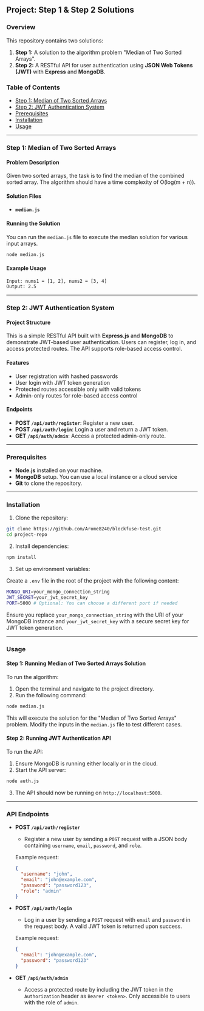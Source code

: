 ## Project: Step 1 & Step 2 Solutions

### Overview

This repository contains two solutions:

1. **Step 1:** A solution to the algorithm problem "Median of Two Sorted Arrays".
2. **Step 2:** A RESTful API for user authentication using **JSON Web Tokens (JWT)** with **Express** and **MongoDB**.

### Table of Contents

- [Step 1: Median of Two Sorted Arrays](#step-1-median-of-two-sorted-arrays)
- [Step 2: JWT Authentication System](#step-2-jwt-authentication-system)
- [Prerequisites](#prerequisites)
- [Installation](#installation)
- [Usage](#usage)

---

### Step 1: Median of Two Sorted Arrays

#### Problem Description

Given two sorted arrays, the task is to find the median of the combined sorted array. The algorithm should have a time complexity of O(log(m + n)).

#### Solution Files

- **`median.js`**

#### Running the Solution

You can run the `median.js` file to execute the median solution for various input arrays.

```bash
node median.js
```

#### Example Usage

```bash
Input: nums1 = [1, 2], nums2 = [3, 4]
Output: 2.5
```

---

### Step 2: JWT Authentication System

#### Project Structure

This is a simple RESTful API built with **Express.js** and **MongoDB** to demonstrate JWT-based user authentication. Users can register, log in, and access protected routes. The API supports role-based access control.

#### Features

- User registration with hashed passwords
- User login with JWT token generation
- Protected routes accessible only with valid tokens
- Admin-only routes for role-based access control

#### Endpoints

- **POST `/api/auth/register`**: Register a new user.
- **POST `/api/auth/login`**: Login a user and return a JWT token.
- **GET `/api/auth/admin`**: Access a protected admin-only route.

---

### Prerequisites

- **Node.js** installed on your machine.
- **MongoDB** setup. You can use a local instance or a cloud service
- **Git** to clone the repository.

---

### Installation

1. Clone the repository:

```bash
git clone https://github.com/Arome8240/blockfuse-test.git
cd project-repo
```

2. Install dependencies:

```bash
npm install
```

3. Set up environment variables:

Create a `.env` file in the root of the project with the following content:

```bash
MONGO_URI=your_mongo_connection_string
JWT_SECRET=your_jwt_secret_key
PORT=5000 # Optional: You can choose a different port if needed
```

Ensure you replace `your_mongo_connection_string` with the URI of your MongoDB instance and `your_jwt_secret_key` with a secure secret key for JWT token generation.

---

### Usage

#### Step 1: Running Median of Two Sorted Arrays Solution

To run the algorithm:

1. Open the terminal and navigate to the project directory.
2. Run the following command:

```bash
node median.js
```

This will execute the solution for the "Median of Two Sorted Arrays" problem. Modify the inputs in the `median.js` file to test different cases.

#### Step 2: Running JWT Authentication API

To run the API:

1. Ensure MongoDB is running either locally or in the cloud.
2. Start the API server:

```bash
node auth.js
```

3. The API should now be running on `http://localhost:5000`.

---

### API Endpoints

- **POST `/api/auth/register`**

  - Register a new user by sending a `POST` request with a JSON body containing `username`, `email`, `password`, and `role`.

  Example request:

  ```json
  {
    "username": "john",
    "email": "john@example.com",
    "password": "password123",
    "role": "admin"
  }
  ```

- **POST `/api/auth/login`**

  - Log in a user by sending a `POST` request with `email` and `password` in the request body. A valid JWT token is returned upon success.

  Example request:

  ```json
  {
    "email": "john@example.com",
    "password": "password123"
  }
  ```

- **GET `/api/auth/admin`**
  - Access a protected route by including the JWT token in the `Authorization` header as `Bearer <token>`. Only accessible to users with the role of `admin`.
